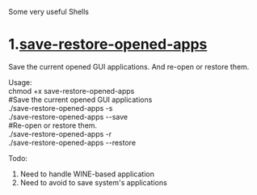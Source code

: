Some very useful Shells

# 1.[save-restore-opened-apps](https://github.com/nlpsuge/MyShell/blob/master/save-restore-opened-apps)

Save the current opened GUI applications. And re-open or restore them.

Usage:<br />
chmod +x save-restore-opened-apps<br />
#Save the current opened GUI applications<br />
./save-restore-opened-apps -s<br />
./save-restore-opened-apps --save<br />
#Re-open or restore them.<br />
./save-restore-opened-apps -r<br />
./save-restore-opened-apps --restore

Todo:
1. Need to handle WINE-based application
2. Need to avoid to save system's applications
